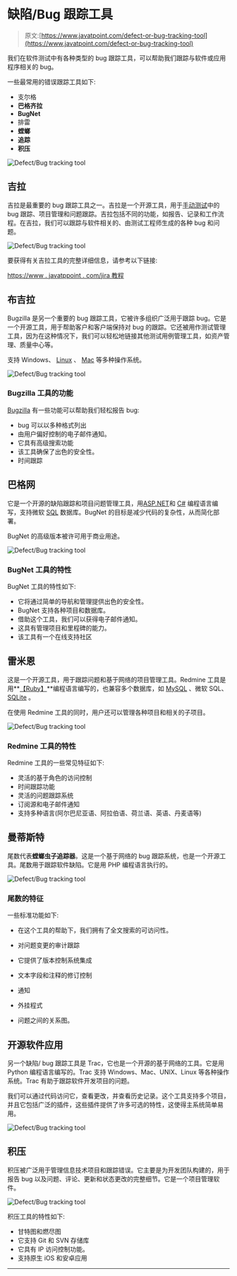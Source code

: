 # 缺陷/Bug 跟踪工具

> 原文:[https://www.javatpoint.com/defect-or-bug-tracking-tool](https://www.javatpoint.com/defect-or-bug-tracking-tool)

我们在软件测试中有各种类型的 bug 跟踪工具，可以帮助我们跟踪与软件或应用程序相关的 bug。

一些最常用的错误跟踪工具如下:

*   支尔格
*   **巴格齐拉**
*   **BugNet**
*   排雷
*   **螳螂**
*   **追踪**
*   **积压**

![Defect/Bug tracking tool](../Images/b037724c632d0d8e8b2d5faceaf15b93.png)

## 吉拉

吉拉是最重要的 bug 跟踪工具之一。吉拉是一个开源工具，用于[手动测试](https://www.javatpoint.com/manual-testing)中的 bug 跟踪、项目管理和问题跟踪。吉拉包括不同的功能，如报告、记录和工作流程。在吉拉，我们可以跟踪与软件相关的、由测试工程师生成的各种 bug 和问题。

![Defect/Bug tracking tool](../Images/cdb91946730b9cc97724dde9f626ed29.png)

要获得有关吉拉工具的完整详细信息，请参考以下链接:

[https://www . javatppoint . com/jira 教程](https://www.javatpoint.com/jira-tutorial)

## 布吉拉

Bugzilla 是另一个重要的 bug 跟踪工具，它被许多组织广泛用于跟踪 bug。它是一个开源工具，用于帮助客户和客户端保持对 bug 的跟踪。它还被用作测试管理工具，因为在这种情况下，我们可以轻松地链接其他测试用例管理工具，如资产管理、质量中心等。

支持 Windows、 [Linux](https://www.javatpoint.com/what-is-linux) 、 [Mac](https://www.javatpoint.com/mac-full-form) 等多种操作系统。

![Defect/Bug tracking tool](../Images/6d3e7ec087477efc9b9bc54a7f9f2c51.png)

### Bugzilla 工具的功能

[Bugzilla](https://www.javatpoint.com/bugzilla) 有一些功能可以帮助我们轻松报告 bug:

*   bug 可以以多种格式列出
*   由用户偏好控制的电子邮件通知。
*   它具有高级搜索功能
*   该工具确保了出色的安全性。
*   时间跟踪

## 巴格网

它是一个开源的缺陷跟踪和项目问题管理工具，用[ASP.NET](https://www.javatpoint.com/asp-net-tutorial)和 [C#](https://www.javatpoint.com/c-sharp-tutorial) 编程语言编写，支持微软 [SQL](https://www.javatpoint.com/sql-tutorial) 数据库。BugNet 的目标是减少代码的复杂性，从而简化部署。

BugNet 的高级版本被许可用于商业用途。

![Defect/Bug tracking tool](../Images/2c1ba0d8ac797c0048e5ccc5e82115ff.png)

### BugNet 工具的特性

BugNet 工具的特性如下:

*   它将通过简单的导航和管理提供出色的安全性。
*   BugNet 支持各种项目和数据库。
*   借助这个工具，我们可以获得电子邮件通知。
*   这具有管理项目和里程碑的能力。
*   该工具有一个在线支持社区

## 雷米恩

这是一个开源工具，用于跟踪问题和基于网络的项目管理工具。Redmine 工具是用**[【Ruby】](https://www.javatpoint.com/ruby-tutorial)**编程语言编写的，也兼容多个数据库，如 [MySQL](https://www.javatpoint.com/mysql-tutorial) 、微软 SQL、 [SQLite](https://www.javatpoint.com/sqlite-tutorial) 。

在使用 Redmine 工具的同时，用户还可以管理各种项目和相关的子项目。

![Defect/Bug tracking tool](../Images/e8b69d97e2f906241992c6ba7a70989e.png)

### Redmine 工具的特性

Redmine 工具的一些常见特征如下:

*   灵活的基于角色的访问控制
*   时间跟踪功能
*   灵活的问题跟踪系统
*   订阅源和电子邮件通知
*   支持多种语言(阿尔巴尼亚语、阿拉伯语、荷兰语、英语、丹麦语等)

## 曼蒂斯特

尾数代表**螳螂虫子追踪器**。这是一个基于网络的 bug 跟踪系统，也是一个开源工具。尾数用于跟踪软件缺陷。它是用 PHP 编程语言执行的。

![Defect/Bug tracking tool](../Images/44e617508226c32f14f16f07b88723cd.png)

### 尾数的特征

一些标准功能如下:

*   在这个工具的帮助下，我们拥有了全文搜索的可访问性。
*   对问题变更的审计跟踪
*   它提供了版本控制系统集成

*   文本字段和注释的修订控制
*   通知
*   外挂程式
*   问题之间的关系图。

## 开源软件应用

另一个缺陷/ bug 跟踪工具是 Trac，它也是一个开源的基于网络的工具。它是用 Python 编程语言编写的。Trac 支持 Windows、Mac、UNIX、Linux 等各种操作系统。Trac 有助于跟踪软件开发项目的问题。

我们可以通过代码访问它，查看更改，并查看历史记录。这个工具支持多个项目，并且它包括广泛的插件，这些插件提供了许多可选的特性，这使得主系统简单易用。

![Defect/Bug tracking tool](../Images/7776520af817c10436a25b5b2867add6.png)

## 积压

积压被广泛用于管理信息技术项目和跟踪错误。它主要是为开发团队构建的，用于报告 bug 以及问题、评论、更新和状态更改的完整细节。它是一个项目管理软件。

![Defect/Bug tracking tool](../Images/af546859812239ad7ab7e5945494bfd1.png)

积压工具的特性如下:

*   甘特图和燃尽图
*   它支持 Git 和 SVN 存储库
*   它具有 IP 访问控制功能。
*   支持原生 iOS 和安卓应用

* * *